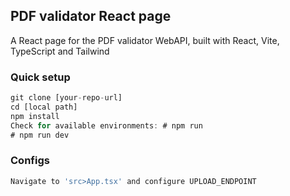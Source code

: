 ## PDF validator React page

A React page for the PDF validator WebAPI, built with React, Vite, TypeScript and Tailwind

### Quick setup

```javascript
git clone [your-repo-url]
cd [local path]
npm install
Check for available environments: # npm run
# npm run dev
```
### Configs

```javascript
Navigate to 'src>App.tsx' and configure UPLOAD_ENDPOINT
```
